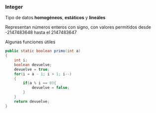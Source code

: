 ### Integer

Tipo de datos  **homogéneos**, **estáticos** y **lineáles**

Representan números enteros con signo, con valores permitidos desde -2147483648 hasta el 2147483647

Algunas funciones útiles

~~~java
public static boolean primo(int a)
{
    int i;
    boolean devuelve;
    devuelve = true;
    for(i = a - 1; i > 1; i--)
    {
        if(a % i == 0){
            devuelve = false;
        }
    }
    return devuelve;
}
~~~
